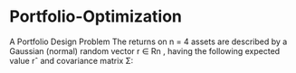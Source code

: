# Portfolio-Optimization
A Portfolio Design Problem The returns on n = 4 assets are described by a Gaussian (normal) random vector r ∈ Rn , having the following expected value rˆ and covariance matrix Σ:
